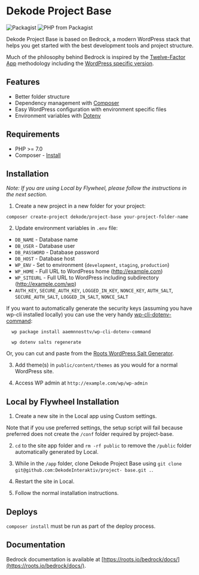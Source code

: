 # Dekode Project Base

![Packagist](https://img.shields.io/packagist/v/dekodeinteraktiv/teft-base.svg) ![PHP from Packagist](https://img.shields.io/packagist/php-v/dekodeinteraktiv/teft-base.svg)

Dekode Project Base is based on Bedrock, a modern WordPress stack that helps you get started with the best development tools and project structure.

Much of the philosophy behind Bedrock is inspired by the [Twelve-Factor App](http://12factor.net/) methodology including the [WordPress specific version](https://roots.io/twelve-factor-wordpress/).

## Features

* Better folder structure
* Dependency management with [Composer](http://getcomposer.org)
* Easy WordPress configuration with environment specific files
* Environment variables with [Dotenv](https://github.com/vlucas/phpdotenv)

## Requirements

* PHP >= 7.0
* Composer - [Install](https://getcomposer.org/doc/00-intro.md#installation-linux-unix-osx)

## Installation

*Note: If you are using Local by Flywheel, please follow the instructions in the next section.*

1. Create a new project in a new folder for your project:

  `composer create-project dekode/project-base your-project-folder-name`

2. Update environment variables in `.env`  file:
  * `DB_NAME` - Database name
  * `DB_USER` - Database user
  * `DB_PASSWORD` - Database password
  * `DB_HOST` - Database host
  * `WP_ENV` - Set to environment (`development`, `staging`, `production`)
  * `WP_HOME` - Full URL to WordPress home (http://example.com)
  * `WP_SITEURL` - Full URL to WordPress including subdirectory (http://example.com/wp)
  * `AUTH_KEY`, `SECURE_AUTH_KEY`, `LOGGED_IN_KEY`, `NONCE_KEY`, `AUTH_SALT`, `SECURE_AUTH_SALT`, `LOGGED_IN_SALT`, `NONCE_SALT`

  If you want to automatically generate the security keys (assuming you have wp-cli installed locally) you can use the very handy [wp-cli-dotenv-command][wp-cli-dotenv]:

      wp package install aaemnnosttv/wp-cli-dotenv-command

      wp dotenv salts regenerate

  Or, you can cut and paste from the [Roots WordPress Salt Generator][roots-wp-salt].

3. Add theme(s) in `public/content/themes` as you would for a normal WordPress site.

4. Access WP admin at `http://example.com/wp/wp-admin`

## Local by Flywheel Installation

1. Create a new site in the Local app using Custom settings.

  Note that if you use preferred settings, the setup script will fail because preferred does not create the `/conf` folder required by project-base.

2. `cd` to the site app folder and `rm -rf public` to remove the `/public` folder automatically generated by Local.

3. While in the `/app` folder, clone Dekode Project Base using `git clone git@github.com:DekodeInteraktiv/project- base.git .`.

4. Restart the site in Local.

5. Follow the normal installation instructions.

## Deploys
`composer install` must be run as part of the deploy process.

## Documentation

Bedrock documentation is available at [https://roots.io/bedrock/docs/](https://roots.io/bedrock/docs/).

[roots-wp-salt]:https://roots.io/salts.html
[wp-cli-dotenv]:https://github.com/aaemnnosttv/wp-cli-dotenv-command
